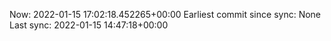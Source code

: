 Now: 2022-01-15 17:02:18.452265+00:00 Earliest commit since sync: None Last sync: 2022-01-15 14:47:18+00:00
